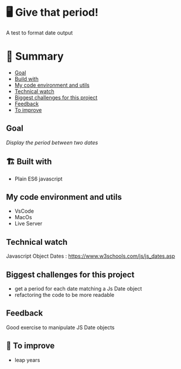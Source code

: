 # 🖥 Give that period!

A test to format date output

# 📜 Summary

- [Goal](#goal)
- [Build with](#-build-with)
- [My code environment and utils](#-my-code-environment-and-utils)
- [Technical watch](#technical-watch)
- [Biggest challenges for this project](#biggest-challenges-for-this-project)
- [Feedback](#feedback)
- [To improve](#-to-improve)

## Goal

_Display the period between two dates_

## 🏗 Built with

- Plain ES6 javascript

## My code environment and utils

- VsCode
- MacOs
- Live Server

## Technical watch

Javascript Object Dates : https://www.w3schools.com/js/js_dates.asp

## Biggest challenges for this project

- get a period for each date matching a Js Date object
- refactoring the code to be more readable

## Feedback

Good exercise to manipulate JS Date objects

## 📑 To improve

- leap years

